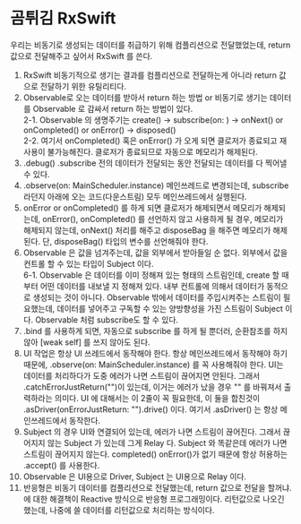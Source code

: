 # 곰튀김 RxSwift

우리는 비동기로 생성되는 데이터를 취급하기 위해 컴플리션으로 전달했었는데, return 값으로 전달해주고 싶어서 RxSwift 를 쓴다.  
  
1. RxSwift 비동기적으로 생기는 결과를 컴플리션으로 전달하는게 아니라 return 값으로 전달하기 위한 유틸리티다.  
2. Observable로 오는 데이터를 받아서 return 하는 방법 or 비동기로 생기는 데이터를 Observable 로 감싸서 return 하는 방법이 있다.  
2-1. Observable 의 생명주기는 create() -> subscribe(on: ) -> onNext() or onCompleted() or onError() -> disposed()  
2-2. 여기서 onCompleted() 혹은 onError() 가 오게 되면 클로저가 종료되고 재사용이 불가능해진다. 클로저가 종료되므로 자동으로 메모리가 해제된다.  
3. .debug()    .subscribe 전의 데이터가 전달되는 동안 전달되는 데이터를 다 찍어낼 수 있다.  
4. .observe(on: MainScheduler.instance) 메인쓰레드로 변경되는데, subscribe 라던지 아래에 오는 코드(다운스트림) 모두 메인쓰레드에서 실행된다.  
5. onError or onCompleted() 를 하게 되면 클로저가 해제되면서 메모리가 해제되는데, onError(), onCompleted() 를 선언하지 않고 사용하게 될 경우, 메모리가 해제되지 않는데, onNext() 처리를 해주고 disposeBag 을 해주면 메모리가 해제된다. 단, disposeBag() 타입의 변수를 선언해줘야 한다.  
6. Observable 은 값을 넘겨주는데, 값을 외부에서 받아들일 순 없다. 외부에서 값을 컨트롤 할 수 있는 타입이 Subject 이다.  
6-1. Observable 은 데이터를 이미 정해져 있는 형태의 스트림인데, create 할 때 부터 어떤 데이터를 내보낼 지 정해져 있다. 내부 컨트롤에 의해서 데이터가 동적으로 생성되는 것이 아니다. Observable 밖에서 데이터를 주입시켜주는 스트림이 필요했는데, 데이터를 넣어주고 구독할 수 있는 양방향성을 가진 스트림이 Subject 이다. Observable 처럼 subscribe도 할 수 있다.
7. .bind 를 사용하게 되면, 자동으로 subscribe 를 하게 될 뿐더러, 순환참조를 하지 않아 [weak self] 를 쓰지 않아도 된다.    
8. UI 작업은 항상 UI 쓰레드에서 동작해야 한다. 항상 메인쓰레드에서 동작해야 하기 때문에, .observe(on: MainScheduler.instance) 를 꼭 사용해줘야 한다. UI는 데이터를 처리하다가 도중 에러가 나면 스트림이 끊어지면 안된다. 그래서 .catchErrorJustReturn("")이 있는데, 이거는 에러가 났을 경우 "" 를 바꿔져서 출력하라는 의미다. UI 에 대해서는 이 2줄이 꼭 필요한데, 이 둘을 합친것이 .asDriver(onErrorJustReturn: "").drive() 이다. 여기서 .asDriver() 는 항상 메인쓰레드에서 동작한다.   
9.  Subject 의 경우 UI와 연결되어 있는데, 에러가 나면 스트림이 끊어진다. 그래서 끊어지지 않는 Subject 가 있는데 그게 Relay 다. Subject 와 똑같은데 에러가 나면 스트림이 끊어지지 않는다. completed() onError()가 없기 때문에 항상 허용하는 .accept() 를 사용한다.  
10. Observable 은 UI용으로 Driver, Subject 는 UI용으로 Relay 이다.  
11. 반응형은 비동기 데이터를 컴플리션으로 전달했는데, return 값으로 전달을 할꺼냐. 에 대한 해결책이 Reactive 방식으로 반응형 프로그래밍이다. 리턴값으로 나오긴 했는데, 나중에 쓸 데이터를 리턴값으로 처리하는 방식이다.
